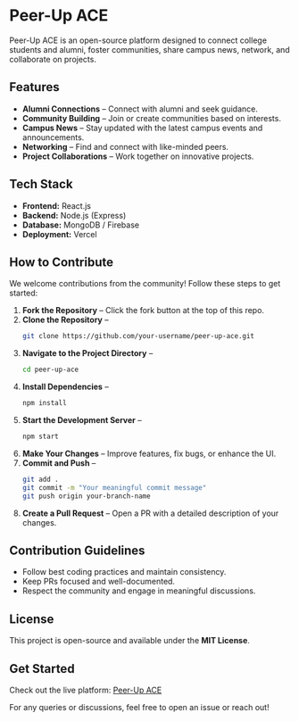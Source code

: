 # Peer-Up ACE

Peer-Up ACE is an open-source platform designed to connect college students and alumni, foster communities, share campus news, network, and collaborate on projects.

## Features
- **Alumni Connections** – Connect with alumni and seek guidance.
- **Community Building** – Join or create communities based on interests.
- **Campus News** – Stay updated with the latest campus events and announcements.
- **Networking** – Find and connect with like-minded peers.
- **Project Collaborations** – Work together on innovative projects.

## Tech Stack
- **Frontend:** React.js
- **Backend:** Node.js (Express)
- **Database:** MongoDB / Firebase
- **Deployment:** Vercel

## How to Contribute
We welcome contributions from the community! Follow these steps to get started:

1. **Fork the Repository** – Click the fork button at the top of this repo.
2. **Clone the Repository** –
   ```sh
   git clone https://github.com/your-username/peer-up-ace.git
   ```
3. **Navigate to the Project Directory** –
   ```sh
   cd peer-up-ace
   ```
4. **Install Dependencies** –
   ```sh
   npm install
   ```
5. **Start the Development Server** –
   ```sh
   npm start
   ```
6. **Make Your Changes** – Improve features, fix bugs, or enhance the UI.
7. **Commit and Push** –
   ```sh
   git add .
   git commit -m "Your meaningful commit message"
   git push origin your-branch-name
   ```
8. **Create a Pull Request** – Open a PR with a detailed description of your changes.

## Contribution Guidelines
- Follow best coding practices and maintain consistency.
- Keep PRs focused and well-documented.
- Respect the community and engage in meaningful discussions.

## License
This project is open-source and available under the **MIT License**.

## Get Started
Check out the live platform: [Peer-Up ACE](https://peer-up-ace.vercel.app/)

For any queries or discussions, feel free to open an issue or reach out!

